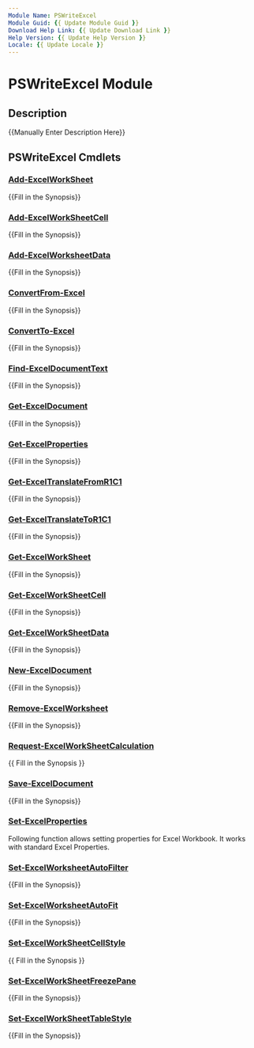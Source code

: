 ```yaml
---
Module Name: PSWriteExcel
Module Guid: {{ Update Module Guid }}
Download Help Link: {{ Update Download Link }}
Help Version: {{ Update Help Version }}
Locale: {{ Update Locale }}
---
```


# PSWriteExcel Module
## Description
{{Manually Enter Description Here}}

## PSWriteExcel Cmdlets
### [Add-ExcelWorkSheet](Add-ExcelWorkSheet.md)
{{Fill in the Synopsis}}

### [Add-ExcelWorkSheetCell](Add-ExcelWorkSheetCell.md)
{{Fill in the Synopsis}}

### [Add-ExcelWorksheetData](Add-ExcelWorksheetData.md)
{{Fill in the Synopsis}}

### [ConvertFrom-Excel](ConvertFrom-Excel.md)
{{Fill in the Synopsis}}

### [ConvertTo-Excel](ConvertTo-Excel.md)
{{Fill in the Synopsis}}

### [Find-ExcelDocumentText](Find-ExcelDocumentText.md)
{{Fill in the Synopsis}}

### [Get-ExcelDocument](Get-ExcelDocument.md)
{{Fill in the Synopsis}}

### [Get-ExcelProperties](Get-ExcelProperties.md)
{{Fill in the Synopsis}}

### [Get-ExcelTranslateFromR1C1](Get-ExcelTranslateFromR1C1.md)
{{Fill in the Synopsis}}

### [Get-ExcelTranslateToR1C1](Get-ExcelTranslateToR1C1.md)
{{Fill in the Synopsis}}

### [Get-ExcelWorkSheet](Get-ExcelWorkSheet.md)
{{Fill in the Synopsis}}

### [Get-ExcelWorkSheetCell](Get-ExcelWorkSheetCell.md)
{{Fill in the Synopsis}}

### [Get-ExcelWorkSheetData](Get-ExcelWorkSheetData.md)
{{Fill in the Synopsis}}

### [New-ExcelDocument](New-ExcelDocument.md)
{{Fill in the Synopsis}}

### [Remove-ExcelWorksheet](Remove-ExcelWorksheet.md)
{{Fill in the Synopsis}}

### [Request-ExcelWorkSheetCalculation](Request-ExcelWorkSheetCalculation.md)
{{ Fill in the Synopsis }}

### [Save-ExcelDocument](Save-ExcelDocument.md)
{{Fill in the Synopsis}}

### [Set-ExcelProperties](Set-ExcelProperties.md)
Following function allows setting properties for Excel Workbook. It works with standard Excel Properties.

### [Set-ExcelWorksheetAutoFilter](Set-ExcelWorksheetAutoFilter.md)
{{Fill in the Synopsis}}

### [Set-ExcelWorksheetAutoFit](Set-ExcelWorksheetAutoFit.md)
{{Fill in the Synopsis}}

### [Set-ExcelWorkSheetCellStyle](Set-ExcelWorkSheetCellStyle.md)
{{ Fill in the Synopsis }}

### [Set-ExcelWorkSheetFreezePane](Set-ExcelWorkSheetFreezePane.md)
{{Fill in the Synopsis}}

### [Set-ExcelWorkSheetTableStyle](Set-ExcelWorkSheetTableStyle.md)
{{Fill in the Synopsis}}

